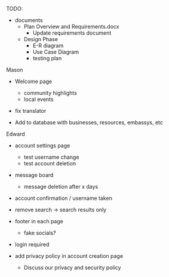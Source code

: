 TODO:

- documents
  -  Plan Overview and Requirements.docx
      -  Update requirements document
    -  Design Phase
        - E-R diagram
        - Use Case Diagram
        - testing plan


Mason
- Welcome page
    - community highlights
    - local events
 
- fix translator


      
- Add to database with businesses, resources, embassys, etc


Edward 

- account settings page
    - test username change
    - test account deletion
  
- message board
    - message deletion after x days
 
- account confirmation / username taken

- remove search -> search results only

- footer in each page
    - fake socials?

- login required

- add privacy policy in account creation page
    - Discuss our privacy and security policy


